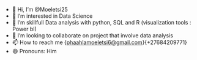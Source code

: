 - 👋 Hi, I’m @Moeletsi25
- 👀 I’m interested in Data Science
- 🌱 I’m skillfull  Data analysis with python, SQL  and R (visualization tools : Power bI)
- 💞️ I’m looking to collaborate on project that involve data analysis
- 📫 How to reach me {phaahlamoeletsi6@gmail.com}{+27684209771}
- 😄 Pronouns: Him

<!---
Moeletsi25/Moeletsi25 is a ✨ special ✨ repository because its `README.md` (this file) appears on your GitHub profile.
You can click the Preview link to take a look at your changes.
--->
